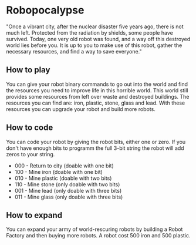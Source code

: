 # Robopocalypse
"Once a vibrant city, after the nuclear disaster five years ago, there is not much left. Protected from the radiation by shields, some people have survived. 
Today, one very old robot was found, and a way off this destroyed world lies before you. It is up to you to make use of this robot, gather the necessary resources, and find a way to save everyone."

## How to play
You can give your robot binary commands to go out into the world and find the resources you need to improve life in this horrible world. This world still provides some resources from left over waste and destroyed buildings. 
The resources you can find are: iron, plastic, stone, glass and lead. With these resources you can upgrade your robot and build more robots.

## How to code
You can code your robot by giving the robot bits, either one or zero. If you don't have enough bits to programm the full 3-bit string the robot will add zeros to your string. 

* 000 - Return to city (doable with one bit)
* 100 - Mine iron (doable with one bit)
* 010 - Mine plastic (doable with two bits)
* 110 - Mine stone (only doable with two bits)
* 001 - Mine lead (only doable with three bits)
* 011 - Mine glass (only doable with three bits)

## How to expand
You can expand your army of world-rescuring robots by building a Robot Factory and then buying more robots. A robot cost 500 iron and 500 plastic.
